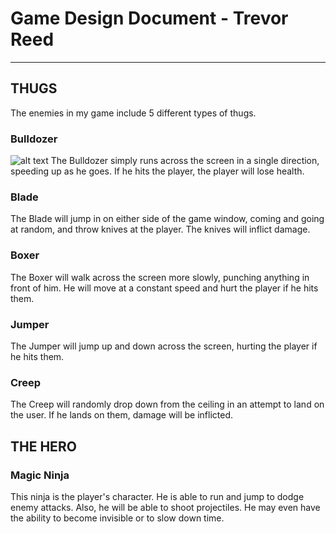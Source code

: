 # Game Design Document - Trevor Reed

----

## THUGS
The enemies in my game include 5 different types of thugs.

### Bulldozer
![alt text](https://docs.google.com/file/d/0B1BPxtqj8Cl5UXptdTVVRkZheWM/edit?usp=sharing "Bulldozer")
The Bulldozer simply runs across the screen in a single direction, speeding up as he goes. If he hits the player, the player will lose health.

### Blade
The Blade will jump in on either side of the game window, coming and going at random, and throw knives at the player. The knives will inflict damage.

### Boxer
The Boxer will walk across the screen more slowly, punching anything in front of him. He will move at a constant speed and hurt the player if he hits them.

### Jumper
The Jumper will jump up and down across the screen, hurting the player if he hits them.

### Creep
The Creep will randomly drop down from the ceiling in an attempt to land on the user. If he lands on them, damage will be inflicted.

## THE HERO
### Magic Ninja
This ninja is the player's character. He is able to run and jump to dodge enemy attacks. Also, he will be able to shoot projectiles. He may even have the ability
to become invisible or to slow down time.




